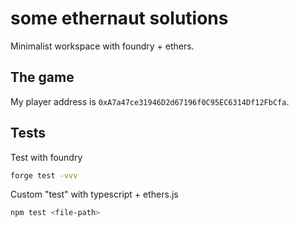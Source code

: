 # some ethernaut solutions

Minimalist workspace with foundry + ethers.

## The game

My player address is `0xA7a47ce31946D2d67196f0C95EC6314Df12FbCfa`.

## Tests

Test with foundry

```zsh
forge test -vvv
```

Custom "test" with typescript + ethers.js

```zsh
npm test <file-path>
```
